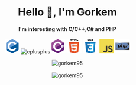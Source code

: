 <h1 align="center">Hello 👋, I'm Gorkem</h1>  
<h4 align="center">I'm interesting with C/C++,C# and PHP</h4>

<p align="center"> <img src="https://raw.githubusercontent.com/devicons/devicon/master/icons/c/c-original.svg" alt="c" width="40" height="40"/> <img src="https://library.kissclipart.com/20180927/ajq/kissclipart-c-c-icon-clipart-the-c-programming-language-th-d64c93203a84b298.jpg" alt="cplusplus" width="42" height="42"/><img src="https://raw.githubusercontent.com/devicons/devicon/master/icons/csharp/csharp-original.svg" alt="csharp" width="40" height="40"/> <img src="https://raw.githubusercontent.com/devicons/devicon/master/icons/html5/html5-original-wordmark.svg" alt="html5" width="40" height="40"/> <img src="https://raw.githubusercontent.com/devicons/devicon/master/icons/css3/css3-original-wordmark.svg" alt="css3" width="40" height="40"/>  <img src="https://raw.githubusercontent.com/devicons/devicon/master/icons/javascript/javascript-original.svg" alt="javascript" width="40" height="40"/> <img src="https://raw.githubusercontent.com/devicons/devicon/master/icons/php/php-original.svg" alt="php" width="40" height="40"/> </p>    
  
<p align="center"> <img src="https://komarev.com/ghpvc/?username=gorkem95&label=Profile%20views&color=0e75b6&style=flat" alt="gorkem95" /> </p>  

<p align="center"><img align="center" src="https://github-readme-stats.vercel.app/api?username=gorkem95&show_icons=true&locale=en" alt="gorkem95" /></p>

